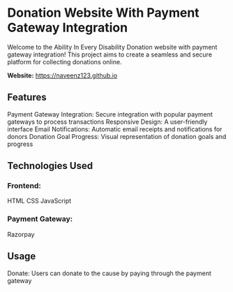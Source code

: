 # Donation Website With Payment Gateway Integration
Welcome to the Ability In Every Disability Donation website with payment gateway integration! This project aims to create a seamless and secure platform for collecting donations online. 

**Website:** https://naveenz123.github.io

## Features
Payment Gateway Integration: Secure integration with popular payment gateways to process transactions
Responsive Design: A user-friendly interface 
Email Notifications: Automatic email receipts and notifications for donors
Donation Goal Progress: Visual representation of donation goals and progress

## Technologies Used
### Frontend:
HTML
CSS
JavaScript

### Payment Gateway:
Razorpay

## Usage
Donate: Users can donate to the cause by paying through the payment gateway 


